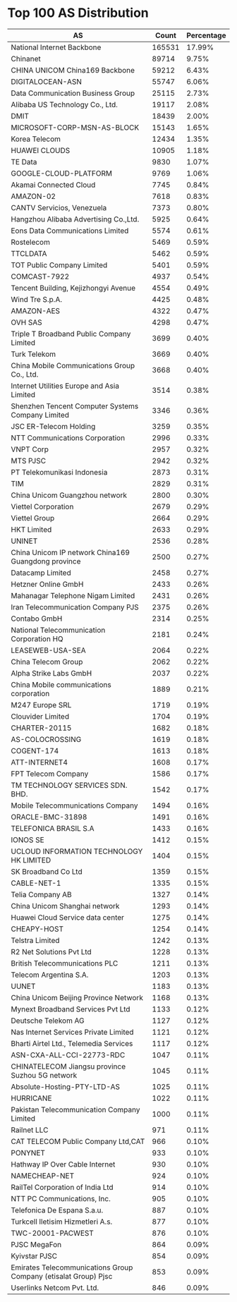 # Top 100 AS Distribution
| AS | Count | Percentage |
|----|----|----|
| National Internet Backbone | 165531 | 17.99% |
| Chinanet | 89714 | 9.75% |
| CHINA UNICOM China169 Backbone | 59212 | 6.43% |
| DIGITALOCEAN-ASN | 55747 | 6.06% |
| Data Communication Business Group | 25115 | 2.73% |
| Alibaba US Technology Co., Ltd. | 19117 | 2.08% |
| DMIT | 18439 | 2.00% |
| MICROSOFT-CORP-MSN-AS-BLOCK | 15143 | 1.65% |
| Korea Telecom | 12434 | 1.35% |
| HUAWEI CLOUDS | 10905 | 1.18% |
| TE Data | 9830 | 1.07% |
| GOOGLE-CLOUD-PLATFORM | 9769 | 1.06% |
| Akamai Connected Cloud | 7745 | 0.84% |
| AMAZON-02 | 7618 | 0.83% |
| CANTV Servicios, Venezuela | 7373 | 0.80% |
| Hangzhou Alibaba Advertising Co.,Ltd. | 5925 | 0.64% |
| Eons Data Communications Limited | 5574 | 0.61% |
| Rostelecom | 5469 | 0.59% |
| TTCLDATA | 5462 | 0.59% |
| TOT Public Company Limited | 5401 | 0.59% |
| COMCAST-7922 | 4937 | 0.54% |
| Tencent Building, Kejizhongyi Avenue | 4554 | 0.49% |
| Wind Tre S.p.A. | 4425 | 0.48% |
| AMAZON-AES | 4322 | 0.47% |
| OVH SAS | 4298 | 0.47% |
| Triple T Broadband Public Company Limited | 3699 | 0.40% |
| Turk Telekom | 3669 | 0.40% |
| China Mobile Communications Group Co., Ltd. | 3668 | 0.40% |
| Internet Utilities Europe and Asia Limited | 3514 | 0.38% |
| Shenzhen Tencent Computer Systems Company Limited | 3346 | 0.36% |
| JSC ER-Telecom Holding | 3259 | 0.35% |
| NTT Communications Corporation | 2996 | 0.33% |
| VNPT Corp | 2957 | 0.32% |
| MTS PJSC | 2942 | 0.32% |
| PT Telekomunikasi Indonesia | 2873 | 0.31% |
| TIM | 2829 | 0.31% |
| China Unicom Guangzhou network | 2800 | 0.30% |
| Viettel Corporation | 2679 | 0.29% |
| Viettel Group | 2664 | 0.29% |
| HKT Limited | 2633 | 0.29% |
| UNINET | 2536 | 0.28% |
| China Unicom IP network China169 Guangdong province | 2500 | 0.27% |
| Datacamp Limited | 2458 | 0.27% |
| Hetzner Online GmbH | 2433 | 0.26% |
| Mahanagar Telephone Nigam Limited | 2431 | 0.26% |
| Iran Telecommunication Company PJS | 2375 | 0.26% |
| Contabo GmbH | 2314 | 0.25% |
| National Telecommunication Corporation HQ | 2181 | 0.24% |
| LEASEWEB-USA-SEA | 2064 | 0.22% |
| China Telecom Group | 2062 | 0.22% |
| Alpha Strike Labs GmbH | 2037 | 0.22% |
| China Mobile communications corporation | 1889 | 0.21% |
| M247 Europe SRL | 1719 | 0.19% |
| Clouvider Limited | 1704 | 0.19% |
| CHARTER-20115 | 1682 | 0.18% |
| AS-COLOCROSSING | 1619 | 0.18% |
| COGENT-174 | 1613 | 0.18% |
| ATT-INTERNET4 | 1608 | 0.17% |
| FPT Telecom Company | 1586 | 0.17% |
| TM TECHNOLOGY SERVICES SDN. BHD. | 1542 | 0.17% |
| Mobile Telecommunications Company | 1494 | 0.16% |
| ORACLE-BMC-31898 | 1491 | 0.16% |
| TELEFONICA BRASIL S.A | 1433 | 0.16% |
| IONOS SE | 1412 | 0.15% |
| UCLOUD INFORMATION TECHNOLOGY HK LIMITED | 1404 | 0.15% |
| SK Broadband Co Ltd | 1359 | 0.15% |
| CABLE-NET-1 | 1335 | 0.15% |
| Telia Company AB | 1327 | 0.14% |
| China Unicom Shanghai network | 1293 | 0.14% |
| Huawei Cloud Service data center | 1275 | 0.14% |
| CHEAPY-HOST | 1254 | 0.14% |
| Telstra Limited | 1242 | 0.13% |
| R2 Net Solutions Pvt Ltd | 1228 | 0.13% |
| British Telecommunications PLC | 1211 | 0.13% |
| Telecom Argentina S.A. | 1203 | 0.13% |
| UUNET | 1183 | 0.13% |
| China Unicom Beijing Province Network | 1168 | 0.13% |
| Mynext Broadband Services Pvt Ltd | 1133 | 0.12% |
| Deutsche Telekom AG | 1127 | 0.12% |
| Nas Internet Services Private Limited | 1121 | 0.12% |
| Bharti Airtel Ltd., Telemedia Services | 1117 | 0.12% |
| ASN-CXA-ALL-CCI-22773-RDC | 1047 | 0.11% |
| CHINATELECOM Jiangsu province Suzhou 5G network | 1045 | 0.11% |
| Absolute-Hosting-PTY-LTD-AS | 1025 | 0.11% |
| HURRICANE | 1022 | 0.11% |
| Pakistan Telecommunication Company Limited | 1000 | 0.11% |
| Railnet LLC | 971 | 0.11% |
| CAT TELECOM Public Company Ltd,CAT | 966 | 0.10% |
| PONYNET | 933 | 0.10% |
| Hathway IP Over Cable Internet | 930 | 0.10% |
| NAMECHEAP-NET | 924 | 0.10% |
| RailTel Corporation of India Ltd | 914 | 0.10% |
| NTT PC Communications, Inc. | 905 | 0.10% |
| Telefonica De Espana S.a.u. | 887 | 0.10% |
| Turkcell Iletisim Hizmetleri A.s. | 877 | 0.10% |
| TWC-20001-PACWEST | 876 | 0.10% |
| PJSC MegaFon | 864 | 0.09% |
| Kyivstar PJSC | 854 | 0.09% |
| Emirates Telecommunications Group Company (etisalat Group) Pjsc | 853 | 0.09% |
| Userlinks Netcom Pvt. Ltd. | 846 | 0.09% |

